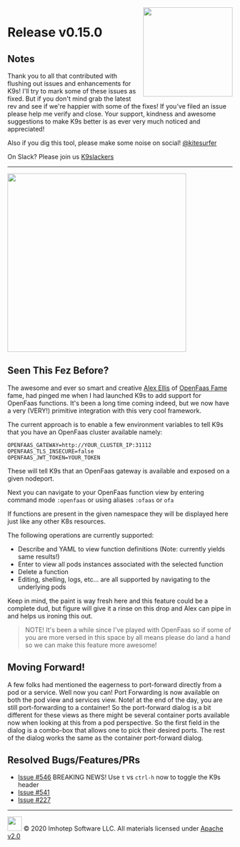 <img src="https://raw.githubusercontent.com/Ya-hwon/k9s/master/assets/k9s_small.png" align="right" width="200" height="auto"/>

# Release v0.15.0

## Notes

Thank you to all that contributed with flushing out issues and enhancements for K9s! I'll try to mark some of these issues as fixed. But if you don't mind grab the latest rev and see if we're happier with some of the fixes! If you've filed an issue please help me verify and close. Your support, kindness and awesome suggestions to make K9s better is as ever very much noticed and appreciated!

Also if you dig this tool, please make some noise on social! [@kitesurfer](https://twitter.com/kitesurfer)

On Slack? Please join us [K9slackers](https://join.slack.com/t/k9sers/shared_invite/enQtOTA5MDEyNzI5MTU0LWQ1ZGI3MzliYzZhZWEyNzYxYzA3NjE0YTk1YmFmNzViZjIyNzhkZGI0MmJjYzhlNjdlMGJhYzE2ZGU1NjkyNTM)

---

<img src="https://raw.githubusercontent.com/Ya-hwon/k9s/master/assets/k9s_fez.png" align="center" width="400" height="auto"/>

## Seen This Fez Before?

The awesome and ever so smart and creative [Alex Ellis](https://github.com/alexellis) of [OpenFaas Fame](https://www.openfaas.com) fame, had pinged me when I had launched K9s to add support for OpenFaas functions. It's been a long time coming indeed, but we now have a very (VERY!) primitive integration with this very cool framework.

The current approach is to enable a few environment variables to tell K9s that you have an OpenFaas cluster available namely:

```shell
OPENFAAS_GATEWAY=http://YOUR_CLUSTER_IP:31112
OPENFAAS_TLS_INSECURE=false
OPENFAAS_JWT_TOKEN=YOUR_TOKEN
```

These will tell K9s that an OpenFaas gateway is available and exposed on a given nodeport.

Next you can navigate to your OpenFaas function view by entering command mode `:openfaas` or using aliases `:ofaas` or `ofa`

If functions are present in the given namespace they will be displayed here just like any other K8s resources.

The following operations are currently supported:

* Describe and YAML to view function definitions (Note: currently yields same results!)
* Enter to view all pods instances associated with the selected function
* Delete a function
* Editing, shelling, logs, etc... are all supported by navigating to the underlying pods

Keep in mind, the paint is way fresh here and this feature could be a complete dud, but figure will give it a rinse on this drop and Alex can pipe in and helps us ironing this out.

> NOTE! It's been a while since I've played with OpenFaas so if some of you are more versed in this space by all means please do land a hand so we can make this feature more awesome!

## Moving Forward!

A few folks had mentioned the eagerness to port-forward directly from a pod or a service. Well now you can! Port Forwarding is now available on both the pod view and services view. Note! at the end of the day, you are still port-forwarding to a container! So the port-forward dialog is a bit different for these views as there might be several container ports available now when looking at this from a pod perspective. So the first field in the dialog is a combo-box that allows one to pick their desired ports. The rest of the dialog works the same as the container port-forward dialog.

## Resolved Bugs/Features/PRs

* [Issue #546](https://github.com/Ya-hwon/k9s/issues/546) BREAKING NEWS! Use `t` vs `ctrl-h` now to toggle the K9s header
* [Issue #541](https://github.com/Ya-hwon/k9s/issues/541)
* [Issue #227](https://github.com/Ya-hwon/k9s/issues/227)

---

<img src="https://raw.githubusercontent.com/Ya-hwon/k9s/master/assets/imhotep_logo.png" width="32" height="auto"/> © 2020 Imhotep Software LLC. All materials licensed under [Apache v2.0](http://www.apache.org/licenses/LICENSE-2.0)
